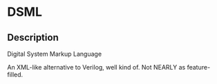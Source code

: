 # DSML

## Description

Digital System Markup Language

An XML-like alternative to Verilog, well kind of. Not NEARLY as feature-filled.